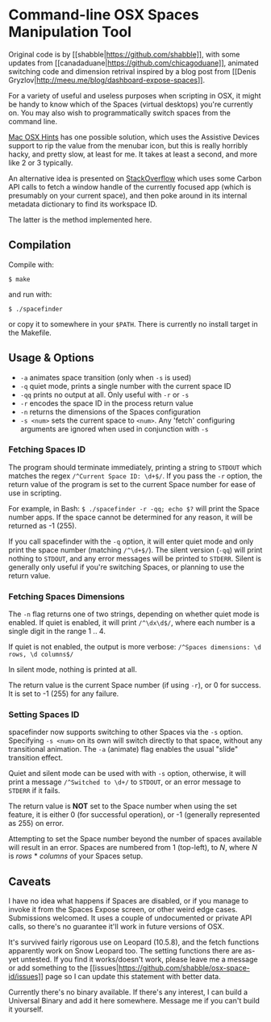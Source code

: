 # Command-line OSX Spaces Manipulation Tool

Original code is by [[shabble|https://github.com/shabble]], with some updates
from [[canadaduane|https://github.com/chicagoduane]], animated switching code
and dimension retrival inspired by a blog post from
[[Denis Gryzlov|http://meeu.me/blog/dashboard-expose-spaces]].

For a variety of useful and useless purposes when scripting in OSX, it
might be handy to know which of the  Spaces (virtual desktops)
you're currently on. You may also wish to programmatically switch spaces
from the command line.

[Mac OSX Hints](http://www.macosxhints.com/article.php?story=20080227075244778)
has one possible solution, which uses the Assistive Devices support to rip the
value from the menubar icon, but this is really horribly hacky, and pretty slow,
at least for me. It takes at least a second, and more like 2 or 3 typically.

An alternative idea is presented on
[StackOverflow](http://stackoverflow.com/questions/554380/how-to-detect-which-space-the-user-is-on-in-mac-os-x-leopard)
which uses some Carbon API calls to fetch a window handle of the currently
focused app (which is presumably on your current space), and then poke around in
its internal metadata dictionary to find its workspace ID.

The latter is the method implemented here.

## Compilation

Compile with:

`$ make`

and run with:

`$ ./spacefinder`

or copy it to somewhere in your `$PATH`.  There is currently no install target
in the Makefile.

## Usage & Options

* `-a` animates space transition (only when `-s` is used)
* `-q` quiet mode, prints a single number with the current space ID
* `-qq` prints no output at all. Only useful with `-r` or `-s`
* `-r` encodes the space ID in the process return value
* `-n` returns the dimensions of the Spaces configuration
* `-s <num>` sets the current space to `<num>`. Any 'fetch' configuring
  arguments are ignored when used in conjunction with `-s`

### Fetching Spaces ID

The program should terminate immediately, printing a string to `STDOUT`
which matches the regex `/^Current Space ID: \d+$/`. If you pass the
`-r` option, the return value of the program is set to the current Space number
for ease of use in scripting.

For example, in Bash: `$ ./spacefinder -r -qq; echo $?` will print the Space
number apps.  If the space cannot be determined for any reason, it will be
returned as -1 (255).

If you call spacefinder with the `-q` option, it will enter quiet mode and
only print the space number (matching `/^\d+$/`). The silent version (`-qq`)
will print nothing to `STDOUT`, and any error messages will be printed to
`STDERR`.  Silent is generally only useful if you're switching Spaces, or
planning to use the return value.

### Fetching Spaces Dimensions

The `-n` flag returns one of two strings, depending on whether quiet mode
is enabled.  If quiet is enabled, it will print `/^\dx\d$/`, where each
number is a single digit in the range 1 .. 4.

If quiet is not enabled, the output is more verbose:
`/^Spaces dimensions: \d rows, \d columns$/`

In silent mode, nothing is printed at all.

The return value is the current Space number (if using `-r`), or 0 for success.
It is set to -1 (255) for any failure.

### Setting Spaces ID

spacefinder now supports switching to other Spaces via the `-s` option.
Specifying `-s <num>` on its own will switch directly to that space, without
any transitional animation. The `-a` (animate) flag enables the usual "slide"
transition effect.

Quiet and silent mode can be used with with `-s` option, otherwise, it will
print a message `/^Switched to \d+/` to `STDOUT`, or an error message to
`STDERR` if it fails.

The return value is **NOT** set to the Space number when using the set feature, 
it is either 0 (for successful operation), or -1 (generally represented as 255)
on error.

Attempting to set the Space number beyond the number of spaces available will
result in an error. Spaces are numbered from 1 (top-left), to _N_, where _N_ is
_rows_ * _columns_ of your Spaces setup.

## Caveats

I have no idea what happens if Spaces are disabled, or if you manage to invoke
it from the Spaces Expose screen, or other weird edge cases. Submissions
welcomed.  It uses a couple of undocumented or private API calls, so there's
no guarantee it'll work in future versions of OSX.

It's survived fairly rigorous use on Leopard (10.5.8), and the fetch functions
apparently work on Snow Leopard too.  The setting functions there are as-yet
untested.  If you find it works/doesn't work, please leave me a message
or add something to the
[[issues|https://github.com/shabble/osx-space-id/issues]]
page so I can update this statement with better data.

Currently there's no binary available.  If there's any interest, I can
build a Universal Binary and add it here somewhere. Message me if you
can't build it yourself.
